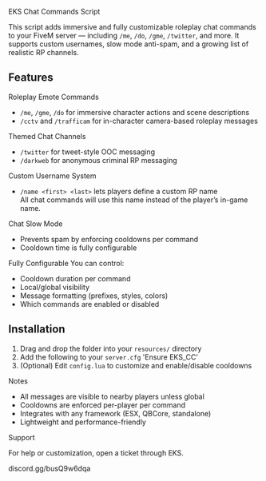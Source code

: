 EKS Chat Commands Script

This script adds immersive and fully customizable roleplay chat commands to your FiveM server — including `/me`, `/do`, `/gme`, `/twitter`, and more. It supports custom usernames, slow mode anti-spam, and a growing list of realistic RP channels.


## Features

Roleplay Emote Commands
- `/me`, `/gme`, `/do` for immersive character actions and scene descriptions  
- `/cctv` and `/trafficam` for in-character camera-based roleplay messages

Themed Chat Channels
- `/twitter` for tweet-style OOC messaging  
- `/darkweb` for anonymous criminal RP messaging

Custom Username System
- `/name <first> <last>` lets players define a custom RP name  
All chat commands will use this name instead of the player’s in-game name.

 Chat Slow Mode
- Prevents spam by enforcing cooldowns per command  
- Cooldown time is fully configurable

Fully Configurable
You can control:
- Cooldown duration per command  
- Local/global visibility  
- Message formatting (prefixes, styles, colors)  
- Which commands are enabled or disabled



## Installation

1. Drag and drop the folder into your `resources/` directory  
2. Add the following to your `server.cfg` 'Ensure EKS_CC'
3. (Optional) Edit `config.lua` to customize and enable/disable cooldowns


Notes

- All messages are visible to nearby players unless global  
- Cooldowns are enforced per-player per command  
- Integrates with any framework (ESX, QBCore, standalone)  
- Lightweight and performance-friendly


Support

For help or customization, open a ticket through EKS.

discord.gg/busQ9w6dqa



